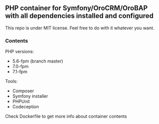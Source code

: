 ## PHP container for Symfony/OroCRM/OroBAP with all dependencies installed and configured

This repo is under MIT license. Feel free to do with it whatever you want.

### Contents

PHP versions:
- 5.6-fpm (branch master)
- 7.0-fpm
- 7.1-fpm

Tools:
- Composer
- Symfony installer
- PHPUnit
- Codeception

Check Dockerfile to get more info about container contents
